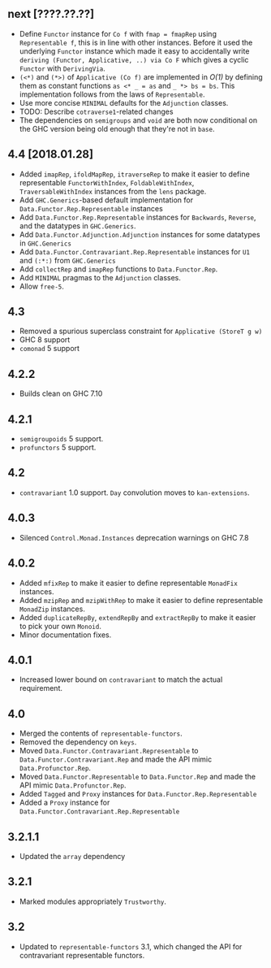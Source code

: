 next [????.??.??]
-----------------
* Define `Functor` instance for `Co f` with `fmap = fmapRep` using
  `Representable f`, this is in line with other instances. Before it
  used the underlying `Functor` instance which made it easy to
  accidentally write `deriving (Functor, Applicative, ..) via Co F`
  which gives a cyclic `Functor` with `DerivingVia`.
* `(<*)` and `(*>)` of `Applicative (Co f)` are implemented in _O(1)_
  by defining them as constant functions `as <* _ = as` and `_ *> bs =
  bs`. This implementation follows from the laws of `Representable`.
* Use more concise `MINIMAL` defaults for the `Adjunction` classes.
* TODO: Describe `cotraverse1`-related changes
* The dependencies on `semigroups` and `void` are both now conditional
  on the GHC version being old enough that they're not in `base`.

4.4 [2018.01.28]
----------------
* Added `imapRep`, `ifoldMapRep`, `itraverseRep` to make it easier to define representable `FunctorWithIndex`, `FoldableWithIndex`, `TraversableWithIndex` instances from the `lens` package.
* Add `GHC.Generics`-based default implementation for `Data.Functor.Rep.Representable` instances
* Add `Data.Functor.Rep.Representable` instances for `Backwards`, `Reverse`, and the datatypes in `GHC.Generics`.
* Add `Data.Functor.Adjunction.Adjunction` instances for some datatypes in `GHC.Generics`
* Add `Data.Functor.Contravariant.Rep.Representable` instances for `U1` and `(:*:)` from `GHC.Generics`
* Add `collectRep` and `imapRep` functions to `Data.Functor.Rep`.
* Add `MINIMAL` pragmas to the `Adjunction` classes.
* Allow `free-5`.

4.3
---
* Removed a spurious superclass constraint for `Applicative (StoreT g w)`
* GHC 8 support
* `comonad` 5 support

4.2.2
-----
* Builds clean on GHC 7.10

4.2.1
-----
* `semigroupoids` 5 support.
* `profunctors` 5 support.

4.2
---
* `contravariant` 1.0 support. `Day` convolution moves to `kan-extensions`.

4.0.3
-----
* Silenced `Control.Monad.Instances` deprecation warnings on GHC 7.8

4.0.2
-----
* Added `mfixRep` to make it easier to define representable `MonadFix` instances.
* Added `mzipRep` and `mzipWithRep` to make it easier to define representable `MonadZip` instances.
* Added `duplicateRepBy`, `extendRepBy` and `extractRepBy` to make it easier to pick your own `Monoid`.
* Minor documentation fixes.

4.0.1
-----
* Increased lower bound on `contravariant` to match the actual requirement.

4.0
---
* Merged the contents of `representable-functors`.
* Removed the dependency on `keys`.
* Moved `Data.Functor.Contravariant.Representable` to `Data.Functor.Contravariant.Rep` and made the API mimic `Data.Profunctor.Rep`.
* Moved `Data.Functor.Representable` to `Data.Functor.Rep` and made the API mimic `Data.Profunctor.Rep`.
* Added `Tagged` and `Proxy` instances for `Data.Functor.Rep.Representable`
* Added a `Proxy` instance for `Data.Functor.Contravariant.Rep.Representable`

3.2.1.1
-------
* Updated the `array` dependency

3.2.1
-----
* Marked modules appropriately `Trustworthy`.

3.2
---
* Updated to `representable-functors` 3.1, which changed the API for contravariant representable functors.
